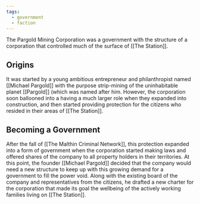 ```yaml
---
tags:
  - government
  - faction
---
```

The Pargold Mining Corporation was a government with the structure of a corporation that controlled much of the surface of [[The Station]].

## Origins

It was started by a young ambitious entrepreneur and philanthropist named [[Michael Pargold]] with the purpose strip-mining of the uninhabitable planet [[Pargold]] (which was named after him. However, the corporation soon ballooned into a having a much larger role when they expanded into construction, and then started providing protection for the citizens who resided in their areas of [[The Station]]. 

## Becoming a Government

After the fall of [[The Malthin Criminal Network]], this protection expanded into a form of government when the corporation started making laws and offered shares of the company to all property holders in their territories. At this point, the founder [[Michael Pargold]] decided that the company would need a new structure to keep up with this growing demand for a government to fill the power void. Along with the existing board of the company and representatives from the citizens, he drafted a new charter for the corporation that made its goal the wellbeing of the actively working families living on [[The Station]].